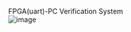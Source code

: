 FPGA(uart)-PC Verification System
<br>![image](https://github.com/hihio112/PyQT/assets/42515992/5f5279cf-9d71-47ab-b7f4-11f2857b88a3)

